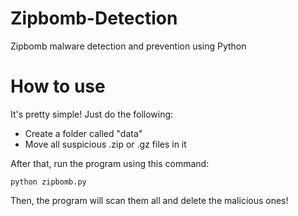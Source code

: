 # Zipbomb-Detection
Zipbomb malware detection and prevention using Python

# How to use
It's pretty simple! Just do the following:
<ul>
  <li>
    Create a folder called "data"
  </li>
  <li>
    Move all suspicious .zip or .gz files in it
  </li>
</ul>
After that, run the program using this command:
    
```
python zipbomb.py
```
Then, the program will scan them all and delete the malicious ones!


